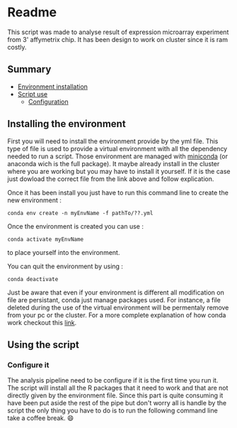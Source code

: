 # Readme

This script was made to analyse result of expression microarray experiment from 3' affymetrix chip.
It has been design to work on cluster since it is ram costly.

## Summary

- [Environment installation](https://github.com/Mazklaus/Chip-seq/blob/dev/microArray/readme.md#installing-the-environment)
- [Script use](https://github.com/Mazklaus/Chip-seq/blob/dev/microArray/readme.md#using-the-script)
  - [Configuration](https://github.com/Mazklaus/Chip-seq/blob/dev/microArray/readme.md#configure-it)

## Installing the environment

First you will need to install the environment provide by the yml file.
This type of file is used to provide a virtual environment with all the dependency needed to run a script.
Those environment are managed with [miniconda](https://conda.io/miniconda.html) (or anaconda wich is the full package).
It maybe already install in the cluster where you are working but you may have to install it yourself.
If it is the case just dowload the correct file from the link above and follow explication.

Once it has been install you just have to run this command line to create the new environment :

```
conda env create -n myEnvName -f pathTo/??.yml
```

Once the environment is created you can use :

```
conda activate myEnvName
```

to place yourself into the environment.

You can quit the environment by using :

```
conda deactivate
```

Just be aware that even if your environment is different all modification on file are persistant, conda just manage packages used. For instance, a file deleted during the use of the virtual environment will be permentaly remove from your pc or the cluster.
For a more complete explanation of how conda work checkout this [link](https://conda.io/docs/commands.html#conda-general-commands).

## Using the script

### Configure it

The analysis pipeline need to be configure if it is the first time you run it. The script will install all the R packages that it need to work and that are not directly given by the environment file. Since this part is quite consuming it have been put aside the rest of the pipe but don't worry all is handle by the script the only thing you have to do is to run the following command line take a coffee break. :smile:

```

```
